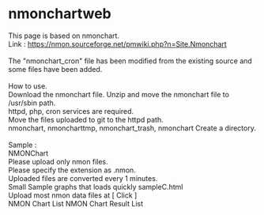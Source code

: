 # nmonchartweb 
This page is based on nmonchart.<br>
Link : https://nmon.sourceforge.net/pmwiki.php?n=Site.Nmonchart<br>
<br>
The "nmonchart_cron" file has been modified from the existing source and some files have been added.<br>
<br>
How to use.<br>
Download the nmonchart file.
Unzip and move the nmonchart file to /usr/sbin path. <br>
httpd, php, cron services are required. <br>
Move the files uploaded to git to the httpd path. <br>
nmonchart, nmoncharttmp, nmonchart_trash, nmonchart Create a directory. 
<br><br>
Sample :  <br>
NMONChart <br>
Please upload only nmon files. <br>
Please specify the extension as .nmon. <br>
Uploaded files are converted every 1 minutes. <br>
Small Sample graphs that loads quickly sampleC.html <br>
Upload most nmon data files at [ Click ] <br>
NMON Chart List NMON Chart Result List <br>
